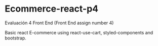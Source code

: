 # Ecommerce-react-p4
Evaluación 4 Front End (Front End assign number 4)

Basic react E-commerce using react-use-cart, styled-components and bootstrap.
